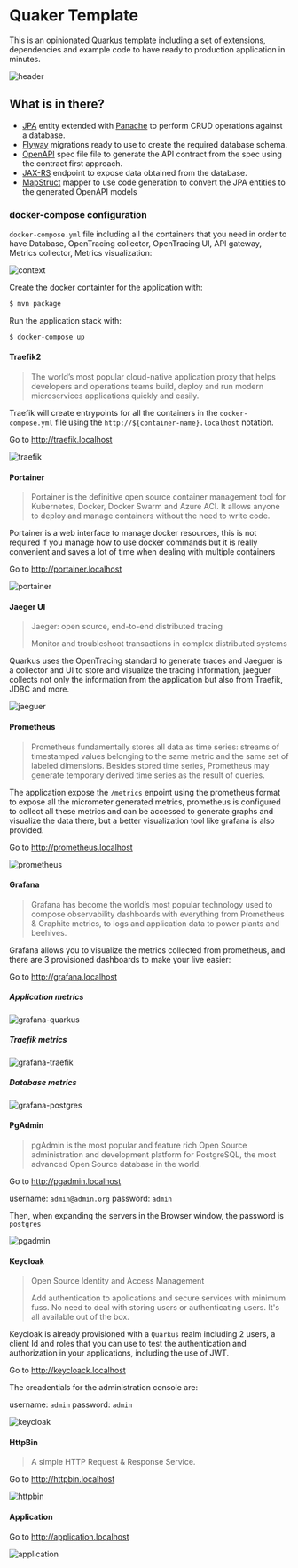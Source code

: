 # Quaker Template

This is an opinionated [Quarkus][1] template including a set of extensions, dependencies and example code to have ready to production application in minutes.

![header](/docs/images/header.png)


## What is in there?

- [JPA][2] entity extended with [Panache][3] to perform CRUD operations against a database.
- [Flyway][4] migrations ready to use to create the required database schema.
- [OpenAPI][5] spec file file to generate the API contract from the spec using the contract first approach.
- [JAX-RS][6] endpoint to expose data obtained from the database.
- [MapStruct][7] mapper to use code generation to convert the JPA entities to the generated OpenAPI models

### docker-compose configuration

`docker-compose.yml` file including all the containers that you need in order to have Database, OpenTracing collector, OpenTracing UI, API gateway, Metrics collector, Metrics visualization:

![context](/docs/diagrams/context.png)

Create the docker containter for the application with:

```sh
$ mvn package
```

Run the application stack with:

```sh
$ docker-compose up
```

#### Traefik2

> The world’s most popular cloud-native application proxy that helps developers and operations teams build, deploy and run modern microservices applications quickly and easily.

Traefik will create entrypoints for all the containers in the `docker-compose.yml` file using the `http://${container-name}.localhost` notation.

Go to http://traefik.localhost

![traefik](/docs/images/traefik.png)

#### Portainer

> Portainer is the definitive open source container management tool for Kubernetes, Docker, Docker Swarm and Azure ACI. It allows anyone to deploy and manage containers without the need to write code.

Portainer is a web interface to manage docker resources, this is not required if you manage how to use docker commands but it is really convenient and saves a lot of time when dealing with multiple containers

Go to http://portainer.localhost

![portainer](/docs/images/portainer.png)

#### Jaeger UI

> Jaeger: open source, end-to-end distributed tracing
>
> Monitor and troubleshoot transactions in complex distributed systems

Quarkus uses the OpenTracing standard to generate traces and Jaeguer is a collector and UI to store and visualize the tracing information, jaeguer collects not only the information from the application but also from Traefik, JDBC and more.

![jaeguer](/docs/images/jaeguer.png)


#### Prometheus

> Prometheus fundamentally stores all data as time series: streams of timestamped values belonging to the same metric and the same set of labeled dimensions. Besides stored time series, Prometheus may generate temporary derived time series as the result of queries.

The application expose the `/metrics` enpoint using the prometheus format to expose all the micrometer generated metrics, prometheus is configured to collect all these metrics and can be accessed to generate graphs and visualize the data there, but a better visualization tool like grafana is also provided.

Go to http://prometheus.localhost

![prometheus](/docs/images/prometheus.png)

#### Grafana

> Grafana has become the world’s most popular technology used to compose observability dashboards with everything from Prometheus & Graphite metrics, to logs and application data to power plants and beehives.

Grafana allows you to visualize the metrics collected from prometheus, and there are 3 provisioned dashboards to make your live easier:

Go to http://grafana.localhost

##### Application metrics

![grafana-quarkus](/docs/images/grafana-quarkus.png)

##### Traefik metrics

![grafana-traefik](/docs/images/grafana-traefik.png)

##### Database metrics

![grafana-postgres](/docs/images/grafana-postgres.png)

#### PgAdmin

> pgAdmin is the most popular and feature rich Open Source administration and development platform for PostgreSQL, the most advanced Open Source database in the world.

Go to http://pgadmin.localhost

username: `admin@admin.org`
password: `admin`

Then, when expanding the servers in the Browser window, the password is `postgres`

![pgadmin](/docs/images/pgadmin.png)

#### Keycloak

> Open Source Identity and Access Management
>
> Add authentication to applications and secure services with minimum fuss. No need to deal with storing users or authenticating users. It's all available out of the box.

Keycloak is already provisioned with a `Quarkus` realm including 2 users, a client Id and roles that you can use to test the authentication and authorization in your applications, including the use of JWT.

Go to http://keycloack.localhost

The creadentials for the administration console are:

username: `admin`
password: `admin`

![keycloak](/docs/images/keycloak.png)

#### HttpBin

> A simple HTTP Request & Response Service.

Go to http://httpbin.localhost

![httpbin](/docs/images/httpbin.png)


#### Application

Go to http://application.localhost

![application](/docs/images/application.png)





[1]: https://quarkus.io/
[2]: https://projects.eclipse.org/projects/ee4j.jpa
[3]: https://quarkus.io/guides/hibernate-orm-panache
[4]: https://quarkus.io/guides/flyway
[5]: https://github.com/OpenAPITools/openapi-generator
[6]: https://projects.eclipse.org/projects/ee4j.jaxrs
[7]: https://mapstruct.org/
[8]: JAX-RS
[10]: https://traefik.io/
[11]: https://www.portainer.io/
[12]: https://www.jaegertracing.io/
[13]: https://prometheus.io/
[14]: https://grafana.com/
[15]: https://www.postgresql.org/
[16]: https://www.pgadmin.org/
[17]: https://github.com/prometheus-community/postgres_exporter
[18]: https://www.keycloak.org/
[19]: https://httpbin.org/
